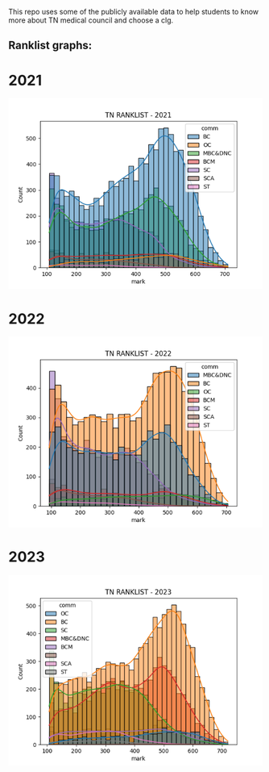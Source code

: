 This repo uses some of the publicly available data to help students to know more about TN medical council and choose a clg.

## Ranklist graphs:
# 2021
![Alt text](assets/images/graphs/TNRL(2021).png)
# 2022
![Alt text](assets/images/graphs/TNRL(2022).png)
# 2023
![Alt text](assets/images/graphs/TNRL(2023).png)
